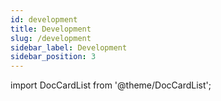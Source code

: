 ```yaml
---
id: development
title: Development
slug: /development
sidebar_label: Development
sidebar_position: 3
---
```


import DocCardList from '@theme/DocCardList';

<DocCardList />